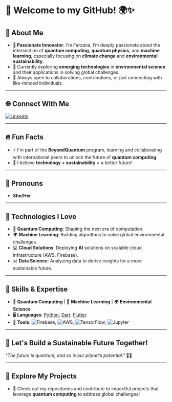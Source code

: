 # 👋 Welcome to my GitHub! 🌍✨

## 🚀 About Me  
- **👀 Passionate Innovator**: I'm Farzana, I’m deeply passionate about the intersection of **quantum computing**, **quantum physics**, and **machine learning**, especially focusing on **climate change** and **environmental sustainability**.
- 🌱 Currently exploring **emerging technologies** in **environmental science** and their applications in solving global challenges.
- 💞️ Always open to collaborations, contributions, or just connecting with like-minded individuals.

---

## 🌐 Connect With Me  
[![LinkedIn](https://img.shields.io/badge/LinkedIn-FARZANA%20ABDULZADA-blue)](https://www.linkedin.com/in/farzana-abdulzada-5382a7295/)

---

## 🔥 Fun Facts  
- ⚡ I'm part of the **BeyondQuantum** program, learning and collaborating with international peers to unlock the future of **quantum computing**.
- 🌟 I believe **technology + sustainability** = a better future! 

---

## 🌟 Pronouns  
- **She/Her**

---

## 🚀 Technologies I Love  
- 🧠 **Quantum Computing**: Shaping the next era of computation.
- 🌍 **Machine Learning**: Building algorithms to solve global environmental challenges.
- 💻 **Cloud Solutions**: Deploying **AI** solutions on scalable cloud infrastructure (AWS, Firebase).
- 📊 **Data Science**: Analyzing data to derive insights for a more sustainable future.

---

## 📌 Skills & Expertise  
- 🔬 **Quantum Computing** | 🧠 **Machine Learning** | 🌍 **Environmental Science**
- 🖥️ **Languages**: [Python](https://www.python.org/), [Dart](https://dart.dev/), [Flutter](https://flutter.dev/)  
- 🔧 **Tools**: ![Firebase](https://img.shields.io/badge/Firebase-FFCA28?style=flat-square&logo=firebase&logoColor=white), ![AWS](https://img.shields.io/badge/AWS-232F3E?style=flat-square&logo=amazon-aws&logoColor=white), ![TensorFlow](https://img.shields.io/badge/TensorFlow-FF6F00?style=flat-square&logo=tensorflow&logoColor=white), ![Jupyter](https://img.shields.io/badge/Jupyter-F37626?style=flat-square&logo=jupyter&logoColor=white)

---

## 🌈 Let's Build a Sustainable Future Together!  
_"The future is quantum, and so is our planet’s potential."_ 🌿💡

---

## 🔗 Explore My Projects  
- 📂 Check out my repositories and contribute to impactful projects that leverage **quantum computing** to address global challenges!

